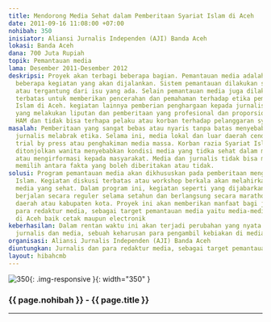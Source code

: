 ```yaml
---
title: Mendorong Media Sehat dalam Pemberitaan Syariat Islam di Aceh
date: 2011-09-16 11:08:00 +07:00
nohibah: 350
inisiator: Aliansi Jurnalis Independen (AJI) Banda Aceh
lokasi: Banda Aceh
dana: 700 Juta Rupiah
topik: Pemantauan media
lama: Desember 2011-Desember 2012
deskripsi: Proyek akan terbagi beberapa bagian. Pemantauan media adalah satu dari
  beberapa kegiatan yang akan dijalankan. Sistem pemantauan dilakukan secara berskala
  atau tergantung dari isu yang ada. Selain pemantauan media juga dilakukan diskusi
  terbatas untuk memberikan pencerahan dan pemahaman terhadap etika pemberitaan syariat
  Islam di Aceh. kegiatan lainnya pemberian penghargaan kepada jurnalis dan media
  yang melakukan liputan dan pemberitaan yang profesional dan proporsional. menghormati
  HAM dan tidak bisa terhapa pelaku atau korban terhadap pelanggaran syariat Islam
masalah: Pemberitaan yang sangat bebas atau nyaris tanpa batas menyebabkan media dan
  jurnalis melabrak etika. Selama ini, media lokal dan luar daerah cenderung menerapkan
  trial by press atau penghakiman media massa. Korban razia Syariat Islam yang lebih
  ditonjolkan wanita menyebabkan kondisi media yang tidka sehat dalam memberitakan
  atau mengirformasi kepada masyarakat. Media dan jurnalis tidak bisa memilih dan
  memilih antara fakta yang boleh diberitakan atau tidak.
solusi: Program pemantauan media akan dikhususkan pada pemberitaan mengenai Syariat
  Islam. Kegiatan diskusi terbatas atau workshop berkala akan melahirkan solusi pemberitaan
  media yang sehat. Dalam program ini, kegiatan seperti yang dijabarkan di atas akan
  berjalan secara reguler selama setahun dan berlangsung secara marathon ke tingkat
  daerah atau kabupaten kota. Proyek ini akan memberikan manfaat bagi jurnalis dan
  para redaktur media, sebagai target pemantauan media yaitu media-media yang ada
  di Aceh baik cetak maupun electronik
keberhasilan: Dalam rentan waktu ini akan terjadi perubahan yang nyata terhadap pelaku
  jurnalis dan media, sebuah keharusan para pengambil kebiakan di media.
organisasi: Aliansi Jurnalis Independen (AJI) Banda Aceh
diuntungkan: Jurnalis dan para redaktur media, sebagai target pemantauan media yaitu media-media yang ada di Aceh baik cetak maupun electronik
layout: hibahcmb
---
```


![350](/static/img/hibahcmb/350.png){: .img-responsive }{: width="350" }

### {{ page.nohibah }} - {{ page.title }}

---
